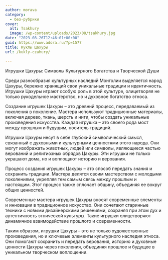 ```yaml
---
author: morava
category:
  - без-рубрики
cover:
  alt: Tsakhury
  image: /wp-content/uploads/2023/08/tsakhury.jpg
date: "2023-08-26T12:46:01+00:00"
guid: https://www.adora.ru/?p=1577
title: Куклы Цахуры
url: /kukly-czahury/

---
```

Игрушки Цахуры: Символы Культурного Богатства и Творческой Души

Среди разнообразия культурных наследий Монголии выделяется народ Цахуры, бережно хранящий свои уникальные традиции и идентичность. Игрушки Цахуры играют особую роль в этой культуре, олицетворяя не только рукодельное мастерство, но и духовное богатство этноса.

Создание игрушек Цахуры – это древний процесс, передаваемый из поколения в поколение. Мастера используют традиционные материалы, включая дерево, ткань, шерсть и нити, чтобы создать уникальные произведения искусства. Каждая игрушка – это своего рода мост между прошлым и будущим, носитель традиций.

Игрушки Цахуры несут в себе глубокий символический смысл, связанный с духовными и культурными ценностями этого народа. Они могут изображать животных, людей или символы, являющиеся частью верований и религиозных обрядов Цахуры. Эти игрушки не только украшают дома, но и воплощают историю и верования.

Процесс создания игрушек Цахуры – это способ передать знания и сохранить традиции. Мастера делятся своим мастерством с молодыми поколениями, укрепляя тем самым связь между прошлым и настоящим. Этот процесс также сплочает общину, объединяя ее вокруг общих ценностей.

Современные мастера игрушек Цахуры вносят современные элементы и инновации в традиционное искусство. Они сочетают старинные техники с новыми дизайнерскими решениями, сохраняя при этом дух и аутентичность этнической культуры. Такие игрушки олицетворяют динамичное взаимодействие прошлого и современности.

Таким образом, игрушки Цахуры – это не только художественные произведения, но и ключевые элементы культурного наследия этноса. Они помогают сохранить и передать верования, историю и духовные ценности Цахуры через поколения, объединяя прошлое и будущее в уникальном творческом воплощении.
